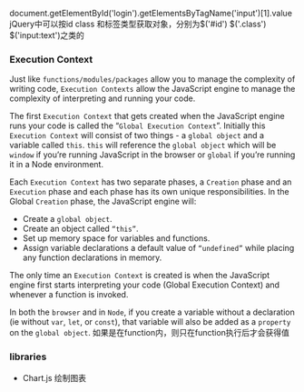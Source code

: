 document.getElementById('login').getElementsByTagName('input')[1].value
jQuery中可以按id class 和标签类型获取对象，分别为$('#id') $('.class') $('input:text')之类的

### Execution Context
Just like `functions/modules/packages` allow you to manage the complexity of writing code, `Execution Contexts` allow the JavaScript engine to manage the complexity of interpreting and running your code.

The first `Execution Context` that gets created when the JavaScript engine runs your code is called the “`Global Execution Context`”. Initially this `Execution Context` will consist of two things - a `global object` and a variable called `this`. `this` will reference the `global object` which will be `window` if you’re running JavaScript in the browser or `global` if you’re running it in a Node environment.

Each `Execution Context` has two separate phases, a `Creation` phase and an `Execution` phase and each phase has its own unique responsibilities. In the Global `Creation` phase, the JavaScript engine will:
- Create a `global object`.
- Create an object called `“this”`.
- Set up memory space for variables and functions.
- Assign variable declarations a default value of `“undefined”` while placing any function declarations in memory.

The only time an `Execution Context` is created is when the JavaScript engine first starts interpreting your code (Global Execution Context) and whenever a function is invoked.

In both the `browser` and in `Node`, if you create a variable without a declaration (ie without `var`, `let`, or `const`), that variable will also be added as a `property` on the `global object`. 如果是在function内，则只在function执行后才会获得值


### libraries
- Chart.js 绘制图表
